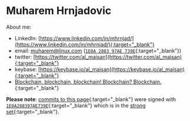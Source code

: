 # Muharem Hrnjadovic

About me:

* LinkedIn: [https://www.linkedin.com/in/mhrnjad/](https://www.linkedin.com/in/mhrnjad/){:target="_blank"}
* email: [muharem@linux.com](mailto:muharem@linux.com) ([`1E0A 2883 97AE 739E`](https://pgp.surfnet.nl/pks/lookup?op=get&search=0x1E0A288397AE739E){:target="_blank"})
* twitter: [https://twitter.com/al_maisan](https://twitter.com/al_maisan){:target="_blank"}
* keybase: [https://keybase.io/al_maisan](https://keybase.io/al_maisan){:target="_blank"}
* [Blockchain, blockchain, blockchain! Blockchain? Blockchain.](https://web.tresorit.com/l#wQ7OdKar1BWQjNwU_S-0Iw){:target="_blank"}

**Please note**: [commits to this page](https://github.com/al-maisan/bcfail/commits/master){:target="_blank"} were signed with [`1E0A288397AE739E`](https://pgp.cs.uu.nl/stats/1e0a288397ae739e.html){:target="_blank"} which is in the [strong set](https://pgp.cs.uu.nl/plot/){:target="_blank"}.
